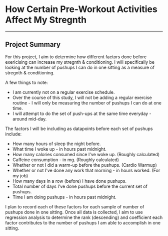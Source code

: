 # How Certain Pre-Workout Activities Affect My Stregnth

***

## Project Summary
For this project, I aim to determine how different factors done before exericising can increase my stregnth & conditioning. I will specifically be looking at the number of pushups I can do in one sitting as a measure of stregnth & conditioning.

A few things to note:
* I am currently not on a regular exercise schedule.
* Over the course of this study, I will not be adding a regular exercise routine - I will only be measuring the number of pushups I can do at one time.
* I will attempt to do the set of push-ups at the same time everyday - around mid-day.

The factors I will be including as datapoints before each set of pushups include:
* How many hours of sleep the night before.
* What time I woke up - in hours past midnight.
* How many calories consumed since I've woke up. (Roughly calculated)
* Caffeine consumption - in mg. (Roughly calculated)
* Whether or not I did a warm-up before the pushups. (Cardio Warmup)
* Whether or not I've done any work that morning - in hours worked. (For my job)
* How many days in a row (before) I have done pushups.
* Total number of days I've done pushups before the current set of pushups.
* Time I am doing pushups - in hours past midnight.

I plan to record each of these factors for each sample of number of pushups done in one sitting. Once all data is collected, I aim to use regression analysis to determine the rank (descending) and coefficient each factor contributes to the number of pushups I am able to accomplish in one sitting.

